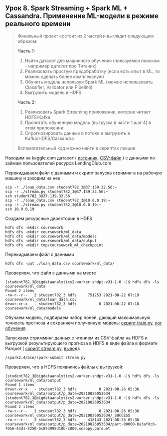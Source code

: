 ## Урок 8. Spark Streaming + Spark ML + Cassandra. Применение ML-модели в режиме реального времени
> Финальный проект состоит из 2 частей и выглядит следующим образом:
> 
> **Часть 1:**
> 1. Найти датасет для машинного обучения (пользуемся поиском - например датасет про Титаник)
> 2. Реализовать простую предобработку (если есть опыт в ML, то можно сделать более комплексную)
> 3. Обучить модель используя Spark ML (можно использовать Classifier, Validator или Pipeline)
> 4. Выгрузить модель в HDFS
> 
> **Часть 2:**
> 1. Реализовать Spark Streaming приложение, которое читает HDFS/Kafka
> 2. Прочитать обученную модель (выгрузка в части 1 шаг 4) в этом приложении
> 3. Спрогнозировать данные в потоке и выгрузить в Kafka/HDFS/Cassandra
> 
> Вспомогательный код можно найти в скриптах лекции.

Находим на kaggle.com датасет (
[источник](https://www.kaggle.com/itssuru/loan-data), 
[CSV-файл](https://github.com/bostspb/streaming/blob/master/lesson08/coursework/loan_data.csv)
) с данными по займам пользователей ресурса LendingClub.com

Перекидываем файл с данными и скрипт запуска стриминга на рабочую машину и заходим на нее
    
    scp -r ./loan_data.csv student782_3@37.139.32.56:~
    scp -r ./stream.py student782_3@37.139.32.56:~
    ssh student782_3@37.139.32.56
    scp -r ./loan_data.csv student782_3@10.0.0.19:~
    scp -r ./stream.py student782_3@10.0.0.19:~
    ssh 10.0.0.19

Создаем ресурсные директории в HDFS

    hdfs dfs -mkdir coursework    
    hdfs dfs -mkdir coursework/ml_data
    hdfs dfs -mkdir coursework/ml_data/models
    hdfs dfs -mkdir coursework/ml_data/output
    hdfs dfs -mkdir tmp/coursework_ml_checkpoint

Перекидываем файл с данными

    hdfs dfs -put ./loan_data.csv coursework/ml_data/

Проверяем, что файл с данными на месте

    [student782_3@bigdataanalytics2-worker-shdpt-v31-1-0 ~]$ hdfs dfs -ls coursework/ml_data
    Found 2 items
    -rw-r--r--   2 student782_3 hdfs     751253 2021-08-22 07:19 coursework/ml_data/loan_data.csv
    drwxr-xr-x   - student782_3 hdfs          0 2021-08-22 07:18 coursework/ml_data/models

Обучаем модель, подбираем набор полей, дающий максимальную точность прогноза и сохраняем полученную модель: 
[скрипт train.py](https://github.com/bostspb/streaming/blob/master/lesson08/coursework/train.py),
[лог обучения](https://github.com/bostspb/streaming/blob/master/lesson08/coursework/train_log.txt).

Запускаем стримминг данных с чтением из CSV-файла на HDFS и выгрузкой результирующего прогноза в HDFS в виде файла в формате Parquet (
[скрипт stream.py](https://github.com/bostspb/streaming/blob/master/lesson08/coursework/stream.py),
[вывод](https://github.com/bostspb/streaming/blob/master/lesson08/coursework/stream_log.txt)):

    /spark2.4/bin/spark-submit stream.py

Проверяем, что в HDFS появились файлы с выгрузкой:

    [student782_3@bigdataanalytics2-worker-shdpt-v31-1-0 ~]$ hdfs dfs -ls coursework/ml_data/output
    Found 1 items
    drwxr-xr-x   - student782_3 hdfs          0 2021-08-26 05:36 coursework/ml_data/output/p_date=20210826053634
    [student782_3@bigdataanalytics2-worker-shdpt-v31-1-0 ~]$ hdfs dfs -ls coursework/ml_data/output/p_date=20210826053634
    Found 2 items
    -rw-r--r--   2 student782_3 hdfs          0 2021-08-26 05:36 coursework/ml_data/output/p_date=20210826053634/_SUCCESS
    -rw-r--r--   2 student782_3 hdfs     418143 2021-08-26 05:36 coursework/ml_data/output/p_date=20210826053634/part-00000-ba3afdcb-7056-43d1-8250-5c893998d10b-c000.snappy.parquet

